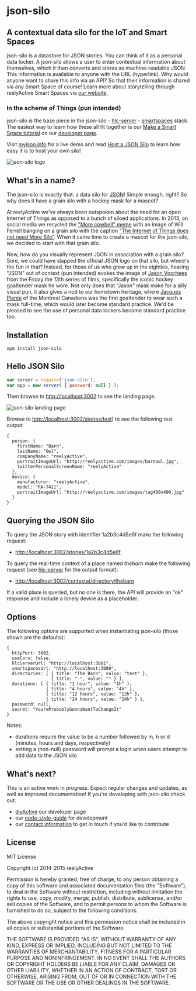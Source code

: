 json-silo
=========


A contextual data silo for the IoT and Smart Spaces
---------------------------------------------------

json-silo is a datastore for JSON stories.  You can think of it as a personal data locker.  A json-silo allows a user to enter contextual information about themselves, which it then converts and stores as machine-readable JSON.  This information is available to anyone with the URL (hyperlink).  Why would anyone want to share this info via an API?  So that their information is shared via any Smart Space of course!  Learn more about storytelling through reelyActive Smart Spaces via [our website](http://context.reelyactive.com/start.html).

### In the scheme of Things (pun intended)

json-silo is the base piece in the json-silo - [hlc-server](https://www.npmjs.org/package/hlc-server) - [smartspaces](https://www.npmjs.org/package/smartspaces) stack.  The easiest way to learn how these all fit together is our [Make a Smart Space tutorial](http://reelyactive.github.io/make-a-smartspace.html) on our [developer page](http://reelyactive.github.io).

Visit [myjson.info](http://myjson.info) for a live demo and read [Host a JSON Silo](http://reelyactive.github.io/host-a-json-silo.html) to learn how easy it is to host your own silo!


![json-silo logo](http://reelyactive.com/images/json-silo.jpg)


What's in a name?
-----------------

The json-silo is exactly that: a data silo for [JSON](http://en.wikipedia.org/wiki/JSON)!  Simple enough, right?  So why does it have a grain silo with a hockey mask for a mascot?

At reelyActive we've always been outspoken about the need for an open Internet of Things as opposed to a bunch of siloed applications.  In 2013, on social media we recycled the ["More cowbell" meme](http://en.wikipedia.org/wiki/More_cowbell) with an image of Will Ferrell banging on a grain silo with the caption ["The Internet of Things does not need More Silo"](http://reelyactive.github.io/images/moreSilo.jpg).  When it came time to create a mascot for the json-silo, we decided to start with that grain silo.

Now, how do you visually represent JSON in association with a grain silo?  Sure, we could have slapped the official JSON logo on that silo, but where's the fun in that?  Instead, for those of us who grew up in the eighties, hearing "JSON" out of context (pun intended) evokes the image of [Jason Voorhees](http://en.wikipedia.org/wiki/Jason_Voorhees) from the Friday the 13th series of films, specifically the iconic hockey goaltender mask he wore.  Not only does that "Jason" mask make for a silly visual pun, it also gives a nod to our hometown heritage, where [Jacques Plante](http://en.wikipedia.org/wiki/Jacques_Plante) of the Montreal Canadiens was the first goaltender to wear such a mask full-time, which would later become standard practice.  We'd be pleased to see the use of personal data lockers become standard practice too.


Installation
------------

    npm install json-silo


Hello JSON Silo
---------------

```javascript
var server = require('json-silo');
var app = new server( { password: null } );
```

Then browse to [http://localhost:3002](http://localhost:3002) to see the landing page.

![json-silo landing page](http://reelyactive.com/images/json-silo-landing.png)


Browse to [http://localhost:3002/stories/test](http://localhost:3002/stories/test)) to see the following test output:

    {
      person: {
        firstName: "Barn",
        lastName: "Owl",
        companyName: "reelyActive",
        portraitImageUrl: "http://reelyactive.com/images/barnowl.jpg",
        twitterPersonalScreenName: "reelyActive"
      },
      device: {
        manufacturer: "reelyActive",
        model: "RA-T411",
        portraitImageUrl: "http://reelyactive.com/images/tag400x400.jpg"
      }
    }


Querying the JSON Silo
----------------------

To query the JSON story with identifier 1a2b3c4d5e6f make the following request:

- [http://localhost:3002/stories/1a2b3c4d5e6f](http://localhost:3002/stories/1a2b3c4d5e6f)

To query the real-time context of a place named _thebarn_ make the following request (see [hlc-server](https://www.npmjs.org/package/hlc-server) for the output format):

- [http://localhost:3002/contextat/directory/thebarn](http://localhost:3002/contextat/directory/thebarn)

If a valid place is queried, but no one is there, the API will provide an "ok" response and include a lonely device as a placeholder.


Options
-------

The following options are supported when instantiating json-silo (those shown are the defaults):

    {
      httpPort: 3002,
      useCors: false,
      hlcServerUrl: "http://localhost:3001",
      smartspacesUrl: "http://localhost:3000",
      directories: [ { title: "The Barn", value: "test" },
                     { title: "-", value: "" } ],
      durations: [ { title: "1 hour", value: "1h" },
                   { title: "4 hours", value: "4h" },
                   { title: "12 hours", value: "12h" },
                   { title: "24 hours", value: "24h" } ],
      password: null,
      secret: "YoureProbablyGonnaWantToChangeIt"
    }

Notes:
- durations require the value to be a number followed by m, h or d (minutes, hours and days, respectively)
- setting a (non-null) password will prompt a login when users attempt to add data to the JSON silo


What's next?
------------

This is an active work in progress.  Expect regular changes and updates, as well as improved documentation!  If you're developing with json-silo check out:
* [diyActive](http://reelyactive.github.io/) our developer page
* our [node-style-guide](https://github.com/reelyactive/node-style-guide) for development
* our [contact information](http://context.reelyactive.com/contact.html) to get in touch if you'd like to contribute


License
-------

MIT License

Copyright (c) 2014-2015 reelyActive

Permission is hereby granted, free of charge, to any person obtaining a copy of this software and associated documentation files (the "Software"), to deal in the Software without restriction, including without limitation the rights to use, copy, modify, merge, publish, distribute, sublicense, and/or sell copies of the Software, and to permit persons to whom the Software is furnished to do so, subject to the following conditions:

The above copyright notice and this permission notice shall be included in all copies or substantial portions of the Software.

THE SOFTWARE IS PROVIDED "AS IS", WITHOUT WARRANTY OF ANY KIND, EXPRESS OR 
IMPLIED, INCLUDING BUT NOT LIMITED TO THE WARRANTIES OF MERCHANTABILITY, 
FITNESS FOR A PARTICULAR PURPOSE AND NONINFRINGEMENT. IN NO EVENT SHALL THE 
AUTHORS OR COPYRIGHT HOLDERS BE LIABLE FOR ANY CLAIM, DAMAGES OR OTHER 
LIABILITY, WHETHER IN AN ACTION OF CONTRACT, TORT OR OTHERWISE, ARISING FROM, 
OUT OF OR IN CONNECTION WITH THE SOFTWARE OR THE USE OR OTHER DEALINGS IN 
THE SOFTWARE.

